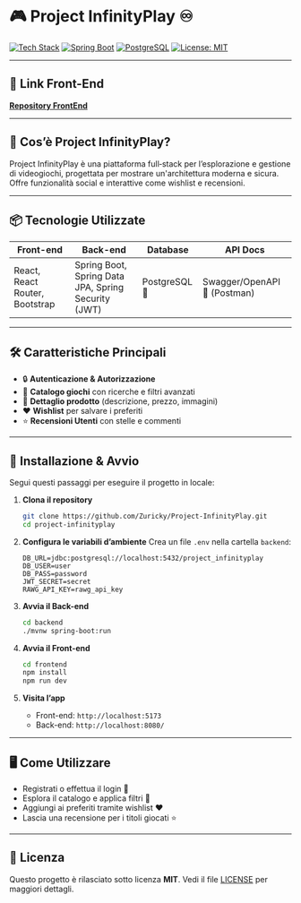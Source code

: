 # 🎮 Project InfinityPlay ♾️

[![Tech Stack](https://img.shields.io/badge/React-17.0.2-blue?logo=react\&logoColor=white)](https://reactjs.org/) [![Spring Boot](https://img.shields.io/badge/Spring--Boot-2.6.0-green?logo=spring\&logoColor=white)](https://spring.io/projects/spring-boot) [![PostgreSQL](https://img.shields.io/badge/PostgreSQL-13-316192?logo=postgresql\&logoColor=white)](https://www.postgresql.org/) [![License: MIT](https://img.shields.io/badge/License-MIT-yellow.svg)](LICENSE)

---

## 🔗 Link Front-End

**[Repository FrontEnd](https://github.com/Zuricky/Project-InfinityPlay-F)**

---

## 📖 Cos’è Project InfinityPlay?

Project InfinityPlay è una piattaforma full‑stack per l’esplorazione e gestione di videogiochi, progettata per mostrare un'architettura moderna e sicura.  
Offre funzionalità social e interattive come wishlist e recensioni.

---

## 📦 Tecnologie Utilizzate

| Front-end                      | Back-end                                            | Database      | API Docs                     |
| ------------------------------ | --------------------------------------------------- | ------------- | ---------------------------- |
| React, React Router, Bootstrap | Spring Boot, Spring Data JPA, Spring Security (JWT) | PostgreSQL 🐘 | Swagger/OpenAPI 📝 (Postman)|

---

## 🛠️ Caratteristiche Principali

* 🔒 **Autenticazione & Autorizzazione**
* 📂 **Catalogo giochi** con ricerche e filtri avanzati
* 📑 **Dettaglio prodotto** (descrizione, prezzo, immagini)
* ❤️ **Wishlist** per salvare i preferiti
* ⭐ **Recensioni Utenti** con stelle e commenti

---

## 🚀 Installazione & Avvio

Segui questi passaggi per eseguire il progetto in locale:

1. **Clona il repository**

   ```bash
   git clone https://github.com/Zuricky/Project-InfinityPlay.git
   cd project-infinityplay
   ```

2. **Configura le variabili d’ambiente**
   Crea un file `.env` nella cartella `backend`:

   ```env
   DB_URL=jdbc:postgresql://localhost:5432/project_infinityplay
   DB_USER=user
   DB_PASS=password
   JWT_SECRET=secret
   RAWG_API_KEY=rawg_api_key
   ```

3. **Avvia il Back-end**

   ```bash
   cd backend
   ./mvnw spring-boot:run
   ```

4. **Avvia il Front-end**

   ```bash
   cd frontend
   npm install
   npm run dev
   ```

5. **Visita l’app**

   * Front-end: `http://localhost:5173`
   * Back-end: `http://localhost:8080/`

---

## 🖥️ Come Utilizzare

* Registrati o effettua il login 🔑
* Esplora il catalogo e applica filtri 🎲
* Aggiungi ai preferiti tramite wishlist ❤️
* Lascia una recensione per i titoli giocati ⭐

---

## 📄 Licenza

Questo progetto è rilasciato sotto licenza **MIT**. Vedi il file [LICENSE](LICENSE) per maggiori dettagli.
